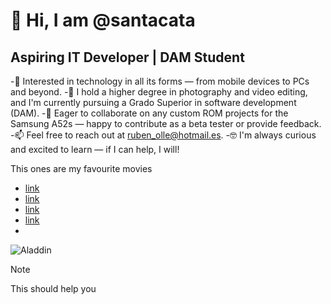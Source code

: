 # 👋 Hi, I am @santacata
## Aspiring IT Developer | DAM Student

-👀 Interested in technology in all its forms — from mobile devices to PCs and beyond.
-🌱 I hold a higher degree in photography and video editing, and I'm currently pursuing a Grado Superior in software development (DAM).
-💞️ Eager to collaborate on any custom ROM projects for the Samsung A52s — happy to contribute as a beta tester or provide feedback.
-📫 Feel free to reach out at ruben_olle@hotmail.es.
-🤓 I'm always curious and excited to learn — if I can help, I will!

  This ones are my favourite movies
  
- [link](https://www.imdb.com/title/tt0816692)
- [link](https://www.imdb.com/title/tt0110357)
- [link](https://www.imdb.com/title/tt0111357)
- [link](https://www.imdb.com/title/tt0110757)
- 
![Aladdin](https://lumiere-a.akamaihd.net/v1/images/image_9e35a739.jpeg?region=0%2C0%2C540%2C810)

>[!NOTE]
>This should help you

<!---!

rubenolle/rubenSant is a ✨ special ✨ repository because its `README.md` (this file) appears on my GitHub profile.
--->
